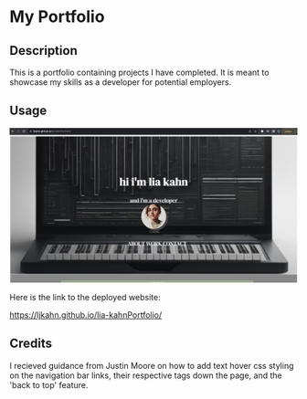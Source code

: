 # My Portfolio

## Description

This is a portfolio containing projects I have completed. It is meant to showcase my skills as a developer for potential employers.

## Usage

![alt text](./assets/images/Screenshot%202023-08-22%20at%208.02.21%20PM.png)

Here is the link to the deployed website:

https://ljkahn.github.io/lia-kahnPortfolio/

## Credits

I recieved guidance from Justin Moore on how to add text hover css styling on the navigation bar links, their respective tags down the page, and the 'back to top' feature.
